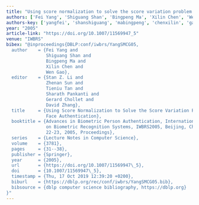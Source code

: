 ```yaml
---
title: "Using score normalization to solve the score variation problem in face authentication"
authors: ['Fei Yang', 'Shiguang Shan', 'Bingpeng Ma', 'Xilin Chen', 'Wen Gao 0001']
authors-key: ['yangfei', 'shanshiguang', 'mabingpeng', 'chenxilin', 'gaowen']
year: "2005"
article-link: "https://doi.org/10.1007/11569947_5"
venue: "IWBRS"
bibex: "@inproceedings{DBLP:conf/iwbrs/YangSMCG05,
  author    = {Fei Yang and
               Shiguang Shan and
               Bingpeng Ma and
               Xilin Chen and
               Wen Gao},
  editor    = {Stan Z. Li and
               Zhenan Sun and
               Tieniu Tan and
               Sharath Pankanti and
               Gerard Chollet and
               David Zhang},
  title     = {Using Score Normalization to Solve the Score Variation Problem in
               Face Authentication},
  booktitle = {Advances in Biometric Person Authentication, International Workshop
               on Biometric Recognition Systems, IWBRS2005, Beijing, China, October
               22-23, 2005, Proceedings},
  series    = {Lecture Notes in Computer Science},
  volume    = {3781},
  pages     = {31--38},
  publisher = {Springer},
  year      = {2005},
  url       = {https://doi.org/10.1007/11569947\_5},
  doi       = {10.1007/11569947\_5},
  timestamp = {Thu, 17 Oct 2019 12:39:20 +0200},
  biburl    = {https://dblp.org/rec/conf/iwbrs/YangSMCG05.bib},
  bibsource = {dblp computer science bibliography, https://dblp.org}
}"
---
```

